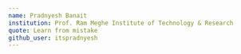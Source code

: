 ```yaml
---
name: Pradnyesh Banait
institution: Prof. Ram Meghe Institute of Technology & Research
quote: Learn from mistake
github_user: itspradnyesh
---
```

